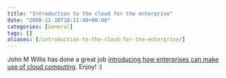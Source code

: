 ```yaml
---
title: "Introduction to the cloud for the enterprise"
date: "2008-11-10T10:11:40+00:00"
categories: [General]
tags: []
aliases: [/introduction-to-the-cloud-for-the-enterprise/]
---
```


John M Willis has done a great job <a href="http://www.johnmwillis.com/cloud/cloud-talk-introduction-to-the-cloud-for-the-enterprise/">introducing how enterprises can make use of cloud computing</a>. Enjoy! :)
